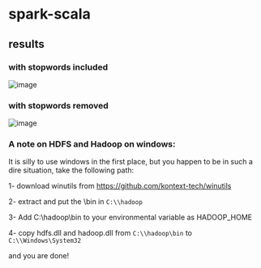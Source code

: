 # spark-scala

## results

### with stopwords included
![image](https://user-images.githubusercontent.com/17898264/202871996-97614470-a5bf-4916-a416-20140dec806c.png)


### with stopwords removed
![image](https://user-images.githubusercontent.com/17898264/202871975-d6f7dfd5-fd45-4429-9577-0f00e3fac9c1.png)


### A note on HDFS and Hadoop on windows:

It is silly to use windows in the first place, but you happen to be in such a dire situation, take the following path:

  1- download winutils from https://github.com/kontext-tech/winutils
  
  2- extract and put the \bin in ```C:\\hadoop```
  
  3- Add C:\\hadoop\bin to your environmental variable as HADOOP_HOME
  
  4- copy hdfs.dll and hadoop.dll from ```C:\\hadoop\bin``` to ```C:\\Windows\System32```

and you are done!
